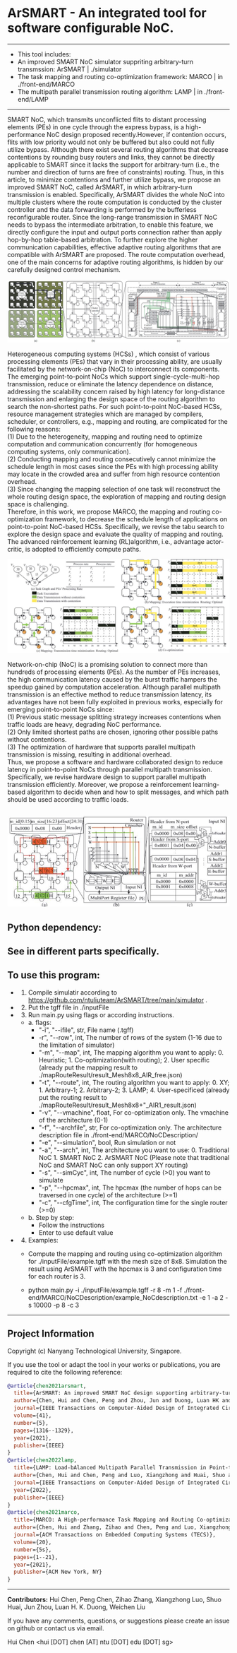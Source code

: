 # ArSMART - An integrated tool for software configurable NoC. 
--------------------------------------------------------
- This tool includes:
- An improved SMART NoC simulator suppriting arbitrary-turn transmssion: ArSMART | ./simulator  
- The task mapping and routing co-optimization framework: MARCO | in ./front-end/MARCO
- The multipath parallel transmission routing algorithm: LAMP | in ./front-end/LAMP
----------------------------------------------------------------------------------------
SMART NoC, which transmits unconflicted flits to distant processing elements (PEs) in one cycle through the express bypass, is a high-performance NoC design     proposed recently.However, if contention occurs, flits with low priority would not only be buffered but also could not fully utilize bypass. Although there exist several routing algorithms that decrease contentions by rounding busy routers and links, they cannot be directly applicable to SMART since it lacks the support for arbitrary-turn (i.e., the number and direction of turns are free of constraints) routing. Thus, in this article, to minimize contentions and further utilize bypass, we propose an improved SMART NoC, called ArSMART, in which arbitrary-turn transmission is enabled. Specifically, ArSMART divides the whole NoC into multiple clusters where the route computation is conducted by the cluster controller and the data forwarding is performed by the bufferless reconfigurable router. Since the long-range transmission in SMART NoC needs to bypass the intermediate arbitration, to enable this feature, we directly configure the input and output ports connection rather than apply hop-by-hop table-based arbitration. To further explore the higher communication capabilities, effective adaptive routing algorithms that are compatible with ArSMART are proposed. The route computation overhead, one of the main concerns for adaptive routing algorithms, is hidden by our carefully designed control mechanism. 

![ArSMART NoC Design (a). Overview of ArSMART; (b). Cluster structure; (c). Router design.](Arsmart.JPG "ArSMART")


Heterogeneous computing systems (HCSs) , which consist of various processing elements (PEs) that vary in their processing ability, are usually facilitated by the network-on-chip (NoC) to interconnect its components. The emerging point-to-point NoCs which support single-cycle-multi-hop transmission, reduce or eliminate the latency dependence on distance, addressing the scalability concern raised by high latency for long-distance transmission and enlarging the design space of the routing algorithm to search the non-shortest paths. For such point-to-point NoC-based HCSs, resource management strategies which are managed by compilers, scheduler, or controllers, e.g., mapping and routing, are complicated for the following reasons:  
(1) Due to the heterogeneity, mapping and routing need to optimize computation and communication concurrently (for homogeneous computing systems, only communication).  
(2) Conducting mapping and routing consecutively cannot minimize the schedule length in most cases since the PEs with high processing ability may locate in the crowded area and suffer from high resource contention overhead.  
(3) Since changing the mapping selection of one task will reconstruct the whole routing design space, the exploration of mapping and routing design space is challenging.  
Therefore, in this work, we propose MARCO, the mapping and routing co-optimization framework, to decrease the schedule length of applications on point-to-point NoC-based HCSs. Specifically, we revise the tabu search to explore the design space and evaluate the quality of mapping and routing. The advanced reinforcement learning (RL)algorithm, i.e., advantage actor-critic, is adopted to efficiently compute paths.  

![Motivation examples. (a). DAG modeled application and processing rate of different PEs; (b).Computation-aware mapping and SOTA routing; (c). Communication-aware mapping and SOTA routing; (d).Co-optimized mapping and routing](Marco.JPG "MARCO") 


Network-on-chip (NoC) is a promising solution to connect more than hundreds of processing elements (PEs). As the number of PEs increases, the high communication latency caused by the burst traffic hampers the speedup gained by computation acceleration. Although parallel multipath transmission is an effective method to reduce transmission latency, its advantages have not been fully exploited in previous works, especially for emerging point-to-point NoCs since:  
(1) Previous static message splitting strategy increases contentions when traffic loads are heavy, degrading NoC performance.  
(2) Only limited shortest paths are chosen, ignoring other possible paths without contentions.  
(3) The optimization of hardware that supports parallel multipath transmission is missing, resulting in additional overhead.  
Thus, we propose a software and hardware collaborated design to reduce latency in point-to-point NoCs through parallel multipath transmission. Specifically, we revise hardware design to support parallel multipath transmission efficiently. Moreover, we propose a reinforcement learning-based algorithm to decide when and how to split messages, and which path should be used according to traffic loads.

![Illustration of hardware design. (a). Overview ofdata transmission; (b). Router design; (c) Input NI design.](Lamp.JPG "LAMP")
--------------------------------------------------------
## Python dependency:  
See in different parts specifically.
--------------------------------------------------------
## To use this program:  
*  1. Compile simulatir according to https://github.com/ntuliuteam/ArSMART/tree/main/simulator .
*  2. Put the tgff file in ./inputFile  
*  3. Run main.py using flags or according instructions.  
    * a. flags:  
        * "-i", "--ifile", str, File name (.tgff)
        * -r", "--row", int, The number of rows of the system (1-16 due to the limitation of simulator)
        * "-m", "--map", int, The mapping algorithm you want to apply: 0. Heuristic; 1. Co-optimization(with routing); 2. User specific (already put the mapping result to ./mapRouteResult/result_Mesh8x8_AIR_free.json)
        * "-t", "--route", int, The routing algorithm you want to apply: 0. XY; 1. Arbitrary-1; 2. Arbitrary-2; 3. LAMP; 4. User-specificed (already put the routing result to ./mapRouteResult/result_Mesh8x8+"_AIR1_result.json)
        * "-v", "--vmachine", float, For co-optimization only. The vmachine of the architecture (0-1)
        * "-f", "--archfile", str, For co-optimization only. The architecture description file in ./front-end/MARCO/NoCDescription/  
        * "-e", "--simulation", bool, Run simulation or not
        * "-a", "--arch", int, The architecture you want to use: 0. Traditional NoC 1. SMART NoC 2. ArSMART NoC (Please note that traditional NoC and SMART NoC can only support XY routing)
        * "-s", "--simCyc", int, The number of cycle (>0) you want to simulate
        * "-p", "--hpcmax", int, The hpcmax (the number of hops can be traversed in one cycle) of the architecture (>=1)
        * "-c", "--cfgTime", int, The configuration time for the single router (>=0)
    * b. Step by step:
        * Follow the instructions
        * Enter to use default value
* 4. Examples:
    * Compute the mapping and routing using co-optimization algorithm for ./inputFile/example.tgff with the mesh size of 8x8. Simulation the result using ArSMART with the hpcmax is 3 and configuration time for each router is 3.  

    * python main.py -i ./inputFile/example.tgff -r 8 -m 1 -f ./front-end/MARCO/NoCDescription/example_NoCdescription.txt -e 1 -a 2 -s 10000 -p 8 -c 3
--------------------------------------------------------
## Project Information

Copyright (c) Nanyang Technological University, Singapore.

If you use the tool or adapt the tool in your works or publications, you are required to cite the following reference:
```bib
@article{chen2021arsmart,
  title={ArSMART: An improved SMART NoC design supporting arbitrary-turn transmission},
  author={Chen, Hui and Chen, Peng and Zhou, Jun and Duong, Luan HK and Liu, Weichen},
  journal={IEEE Transactions on Computer-Aided Design of Integrated Circuits and Systems},
  volume={41},
  number={5},
  pages={1316--1329},
  year={2021},
  publisher={IEEE}
}
@article{chen2022lamp,
  title={LAMP: Load-bAlanced Multipath Parallel Transmission in Point-to-point NoCs},
  author={Chen, Hui and Chen, Peng and Luo, Xiangzhong and Huai, Shuo and Liu, Weichen},
  journal={IEEE Transactions on Computer-Aided Design of Integrated Circuits and Systems},
  year={2022},
  publisher={IEEE}
}
@article{chen2021marco,
  title={MARCO: A High-performance Task Mapping and Routing Co-optimization Framework for Point-to-Point NoC-based Heterogeneous Computing Systems},
  author={Chen, Hui and Zhang, Zihao and Chen, Peng and Luo, Xiangzhong and Li, Shiqing and Liu, Weichen},
  journal={ACM Transactions on Embedded Computing Systems (TECS)},
  volume={20},
  number={5s},
  pages={1--21},
  year={2021},
  publisher={ACM New York, NY}
}
```
--------------------------------------------------------
**Contributors:**
Hui Chen, Peng Chen, Zihao Zhang, Xiangzhong Luo, Shuo Huai, Jun Zhou, Luan H. K. Duong, Weichen Liu

If you have any comments, questions, or suggestions please create an issue on github or contact us via email.

Hui Chen <hui [DOT] chen [AT] ntu [DOT] edu [DOT] sg>
